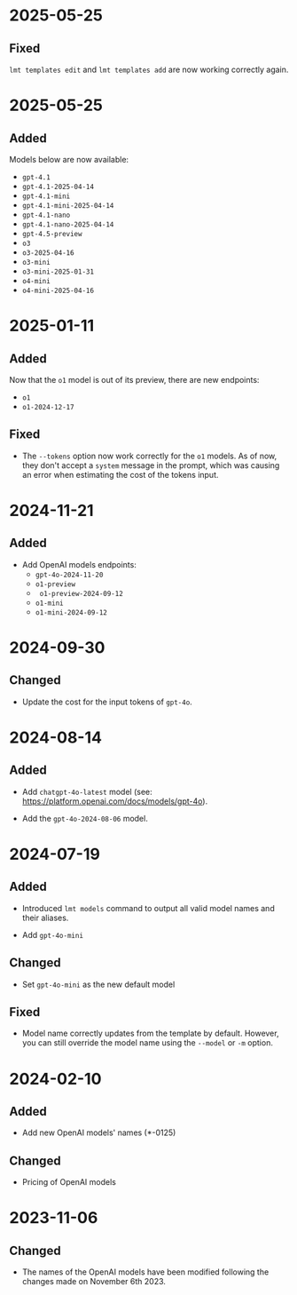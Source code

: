 
# 2025-05-25

## Fixed

`lmt templates edit` and `lmt templates add` are now working correctly again.

# 2025-05-25

## Added

Models below are now available:

* `gpt-4.1`
* `gpt-4.1-2025-04-14`
* `gpt-4.1-mini`
* `gpt-4.1-mini-2025-04-14`
* `gpt-4.1-nano`
* `gpt-4.1-nano-2025-04-14`
* `gpt-4.5-preview`
* `o3`
* `o3-2025-04-16`
* `o3-mini`
* `o3-mini-2025-01-31`
* `o4-mini`
* `o4-mini-2025-04-16`

# 2025-01-11

## Added

Now that the `o1` model is out of its preview, there are new endpoints:
* `o1`
* `o1-2024-12-17`

## Fixed

* The `--tokens` option now work correctly for the `o1` models. As of now, they don't accept a `system` message in the prompt, which was causing an error when estimating the cost of the tokens input.

# 2024-11-21

## Added

* Add OpenAI models endpoints:
    * `gpt-4o-2024-11-20`
    * `o1-preview`
    * ` o1-preview-2024-09-12`
    * `o1-mini`
    * `o1-mini-2024-09-12`

# 2024-09-30

## Changed

* Update the cost for the input tokens of `gpt-4o`.

# 2024-08-14

## Added

* Add `chatgpt-4o-latest` model (see: <https://platform.openai.com/docs/models/gpt-4o>).

* Add the `gpt-4o-2024-08-06` model.

# 2024-07-19

## Added

* Introduced `lmt models` command to output all valid model names and their aliases.

* Add `gpt-4o-mini`

## Changed

* Set `gpt-4o-mini` as the new default model

## Fixed

* Model name correctly updates from the template by default. However, you can still override the model name using the `--model` or `-m` option.

# 2024-02-10

## Added

* Add new OpenAI models' names (*-0125)

## Changed

* Pricing of OpenAI models

# 2023-11-06

## Changed

* The names of the OpenAI models have been modified following the changes made on
November 6th 2023.
